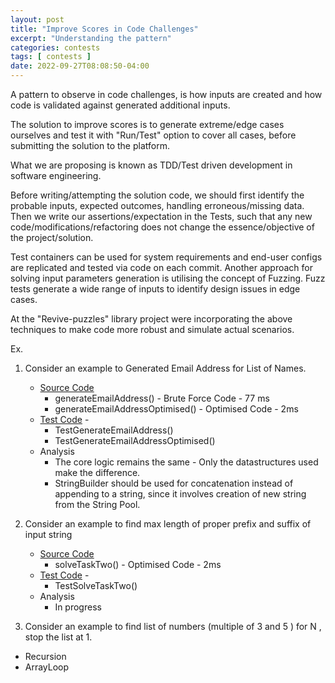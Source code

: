 ```yaml
---
layout: post
title: "Improve Scores in Code Challenges"
excerpt: "Understanding the pattern"
categories: contests
tags: [ contests ]
date: 2022-09-27T08:08:50-04:00
---
```


A pattern to observe in code challenges, is how inputs are created
and how code is validated against generated additional inputs.

The solution to improve scores is to generate extreme/edge cases ourselves
and test it with "Run/Test" option to cover all cases, before submitting the solution
to the platform.

What we are proposing is known as TDD/Test driven development in software engineering.

Before writing/attempting the solution code, we should first identify the
probable inputs, expected outcomes, handling erroneous/missing data. Then we write
our assertions/expectation in the Tests, such that any new code/modifications/refactoring does
not change the essence/objective of the project/solution.

Test containers can be used for system requirements and end-user configs are replicated and tested
via code on each commit. Another approach for solving input parameters generation is utilising
the concept of Fuzzing. Fuzz tests generate a wide range of inputs to identify design issues
in edge cases.

At the "Revive-puzzles" library project were incorporating the above techniques to make code
more robust and simulate actual scenarios.

Ex. 
1. Consider an example to Generated Email Address for List of Names. 
   * [Source Code](https://github.com/slabstech/revive/blob/main/products/puzzles/src/main/java/com/slabstech/products/euler/ProblemDayThree.java)  
     *  generateEmailAddress() - Brute Force Code - 77 ms
     *  generateEmailAddressOptimised() - Optimised Code  - 2ms
   * [Test Code](https://github.com/slabstech/revive/blob/main/products/puzzles/src/test/java/com/slabstech/products/euler/ProblemDayThreeTest.java) -  
     *  TestGenerateEmailAddress() 
     *  TestGenerateEmailAddressOptimised() 
   * Analysis
     * The core logic remains the same - Only the datastructures used make the difference. 
     * StringBuilder should be used for concatenation instead of appending to a string, since it involves creation of new string from the String Pool.

2. Consider an example to find max length of proper prefix and suffix of input string
   * [Source Code](https://github.com/slabstech/revive/blob/main/products/puzzles/src/main/java/com/slabstech/products/euler/ProblemDayFour.java)
     * solveTaskTwo() - Optimised Code  - 2ms
   * [Test Code](https://github.com/slabstech/revive/blob/main/products/puzzles/src/test/java/com/slabstech/products/euler/ProblemDayFourTest.java) -
     *  TestSolveTaskTwo()
   * Analysis 
     * In progress

3. Consider an example to find list of numbers (multiple of 3 and 5  ) for N , stop the list at 1.
  * Recursion
  * ArrayLoop
